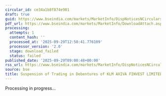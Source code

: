 ```yaml
---
circular_id: ce34a1b8f874e901
draft: true
guid: https://www.bseindia.com/markets/MarketInfo/DispNoticesNCirculars.aspx?Noticeid={C39DAA8A-F4B4-4528-8906-B98B6C35FB66}&noticeno=20250929-19&dt=09/29/2025&icount=19&totcount=48&flag=0
pdf_url: https://www.bseindia.com/markets/MarketInfo/DownloadAttach.aspx?id=20250929-19&attachedId=
processing:
  attempts: 1
  content_hash: ''
  processed_at: '2025-09-29T12:50:41.776109'
  processor_version: '2.0'
  stage: download_failed
  status: failed
published_date: '2025-09-29T09:00:48+00:00'
rss_url: https://www.bseindia.com/markets/MarketInfo/DispNoticesNCirculars.aspx?Noticeid={C39DAA8A-F4B4-4528-8906-B98B6C35FB66}&noticeno=20250929-19&dt=09/29/2025&icount=19&totcount=48&flag=0
source: bse
title: Suspension of Trading in Debentures of KLM AXIVA FINVEST LIMITED
---
```


Processing in progress...